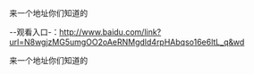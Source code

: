 来一个地址你们知道的

--观看入口-：http://www.baidu.com/link?url=N8wgjzMG5umgOO2oAeRNMgdld4rpHAbqso16e6ltL_q&wd

来一个地址你们知道的
